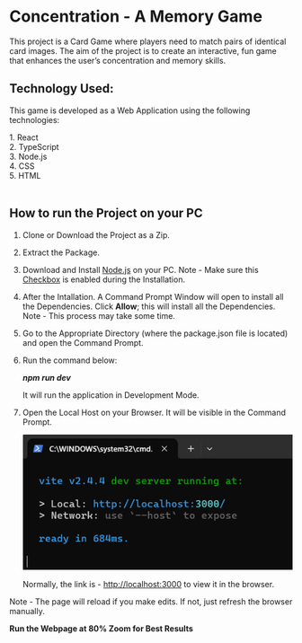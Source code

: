 
# Concentration - A Memory Game 

This project is a Card Game where players need to match pairs of identical card images. The aim of the project is to create an interactive, fun game that enhances the user’s concentration and memory skills.

## Technology Used:

This game is developed as a Web Application using the following technologies: 

<div>
1. React
 <br>
 2. TypeScript
 <br> 
3. Node.js
 <br> 
4. CSS
 <br> 
5. HTML 
 <br> 
 </div>
 <br>


## How to run the Project on your PC

1. Clone or Download the Project as a Zip.
2. Extract the Package.
3. Download and Install [Node.js](https://nodejs.org/en/download/prebuilt-installer) on your PC.
   Note - Make sure this [Checkbox](https://github.com/csgoteresa/TypescriptRepository/blob/main/Nodejs%20Installer.png) is enabled during the Installation.
4. After the Intallation. A Command Prompt Window will open to install all the Dependencies. Click **Allow**; this will install all the Dependencies.
   Note - This process may take some time.
5. Go to the Appropriate Directory (where the package.json file is located) and open the Command Prompt.
6. Run the command below:
   
   ***npm run dev***

   It will run the application in Development Mode.
9. Open the Local Host on your Browser. It will be visible in the Command Prompt.
    
   <img src="https://github.com/csgoteresa/TypescriptRepository/blob/main/Local%20Host.png"> 
   
   Normally, the link is - [http://localhost:3000](http://localhost:3000) to view it in the browser.

Note - The page will reload if you make edits. If not,  just refresh the browser manually.

**Run the Webpage at 80% Zoom for Best Results**
<br>
